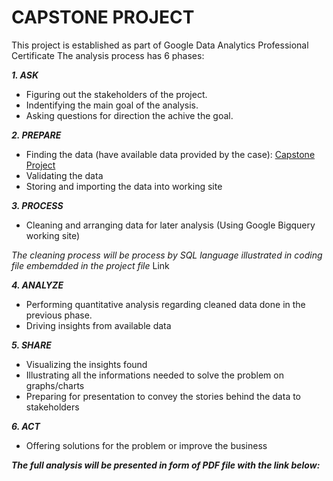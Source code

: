 # CAPSTONE PROJECT
This project is established as part of Google Data Analytics Professional Certificate
The analysis process has 6 phases: 

***1. ASK***
- Figuring out the stakeholders of the project.
- Indentifying the main goal of the analysis.
- Asking questions for direction the achive the goal.

***2. PREPARE***
- Finding the data (have available data provided by the case):
[Capstone Project](https://divvy-tripdata.s3.amazonaws.com/index.html)
- Validating the data
- Storing and importing the data into working site


***3. PROCESS***
- Cleaning and arranging data for later analysis (Using Google Bigquery working site)

*The cleaning process will be process by SQL language illustrated in coding file embemdded in the project file*
Link

***4. ANALYZE***
- Performing quantitative analysis regarding cleaned data done in the previous phase.
- Driving insights from available data 

***5. SHARE***
- Visualizing the insights found
- Illustrating all the informations needed to solve the problem on graphs/charts
- Preparing for presentation to convey the stories behind the data to stakeholders

***6. ACT***
- Offering solutions for the problem or improve the business

***The full analysis will be presented in form of PDF file with the link below:*** 
